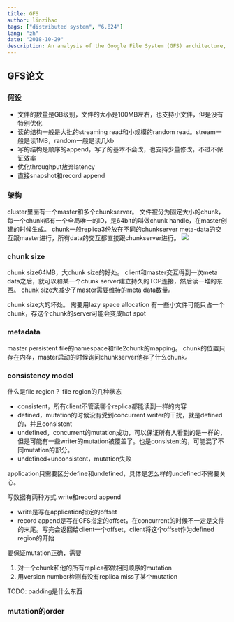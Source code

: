 ```yaml
---
title: GFS
author: linzihao
tags: ["distributed system", "6.824"]
lang: "zh"
date: "2018-10-29"
description: An analysis of the Google File System (GFS) architecture, discussing its design assumptions, chunk-based storage, metadata management, and consistency model. The post explores the benefits and drawbacks of large chunk sizes, the role of the master server, and the system's approach to data mutations and consistency.
---
```


## GFS论文
### 假设
- 文件的数量是GB级别，文件的大小是100MB左右，也支持小文件，但是没有特别优化
- 读的结构一般是大批的streaming read和小规模的random read。stream一般是读1MB，random一般是读几kb
- 写的结构是顺序的append，写了的基本不会改，也支持少量修改，不过不保证效率
- 优化throughput放弃latency
- 直接snapshot和record append

### 架构
cluster里面有一个master和多个chunkserver。
文件被分为固定大小的chunk，每一个chunk都有一个全局唯一的ID，是64bit的叫做chunk handle，在master创建的时候生成。
chunk一般replica3份放在不同的chunkserver
meta-data的交互跟master进行，所有data的交互都直接跟chunkserver进行。
![](https://i.imgur.com/74uiX7h.png)

### chunk size

chunk size64MB，大chunk size的好处。
client和master交互得到一次meta data之后，就可以和某一个chunk server建立持久的TCP连接，然后读一堆的东西。
chunk size大减少了master需要维持的meta data数量。

chunk size大的坏处。
需要用lazy space allocation
有一些小文件可能只占一个chunk，存这个chunk的server可能会变成hot spot

### metadata
master persistent file的namespace和file2chunk的mapping。
chunk的位置只存在内存，master启动的时候询问chunkserver他存了什么chunk。

### consistency model
什么是file region？
file region的几种状态
- consistent，所有client不管读哪个replica都能读到一样的内容
- defined，mutation的时候没有受到concurrent writer的干扰，就是defined的，并且consistent
- undefined，concurrent的mutation成功，可以保证所有人看到的是一样的，但是可能有一些writer的mutation被覆盖了。也是consistent的，可能混了不同mutation的部分。
- undefined+unconsistent，mutation失败

application只需要区分define和undefined，具体是怎么样的undefined不需要关心。

写数据有两种方式
write和record append
- write是写在application指定的offset
- record append是写在GFS指定的offset，在concurrent的时候不一定是文件的末尾。写完会返回给client一个offset，client将这个offset作为defined region的开始

要保证mutation正确，需要
1. 对一个chunk和他的所有replica都做相同顺序的mutation
2. 用version number检测有没有replica miss了某个mutation


TODO: padding是什么东西

### mutation的order